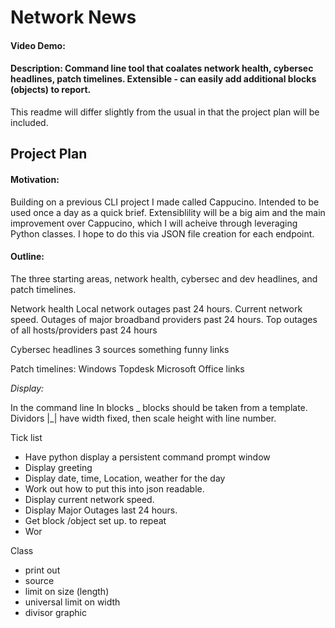 # Network News
#### Video Demo:
#### Description: Command line tool that coalates network health, cybersec headlines, patch timelines. Extensible - can easily add additional blocks (objects) to report. 

This readme will differ slightly from the usual in that the project plan will be included.

## Project Plan

#### Motivation:
Building on a previous CLI project I made called Cappucino. Intended to be used once a day as a quick brief.
Extensiblility will be a big aim and the main improvement over Cappucino, which I will acheive through leveraging Python classes. I hope to do this via JSON file creation for each endpoint.

#### Outline:
The three starting areas, network health, cybersec and dev headlines, and patch timelines.

Network health
Local network outages past 24 hours.
Current network speed.
Outages of major broadband providers past 24 hours.
Top outages of all hosts/providers past 24 hours

Cybersec headlines
3 sources
something funny
links

Patch timelines:
Windows
Topdesk
Microsoft Office
links

_Display:_

In the command line
In blocks                                          _
blocks should be taken from a template. Dividors  |_|
have width fixed, then scale height with line number.


Tick list
- Have python display a persistent command prompt window
- Display greeting
- Display date, time, Location, weather for the day
- Work out how to put this into json readable.
- Display current network speed.
- Display Major Outages last 24 hours.
- Get block /object set up. to repeat
- Wor

Class
- print out
- source
- limit on size (length)
- universal limit on width
- divisor graphic


